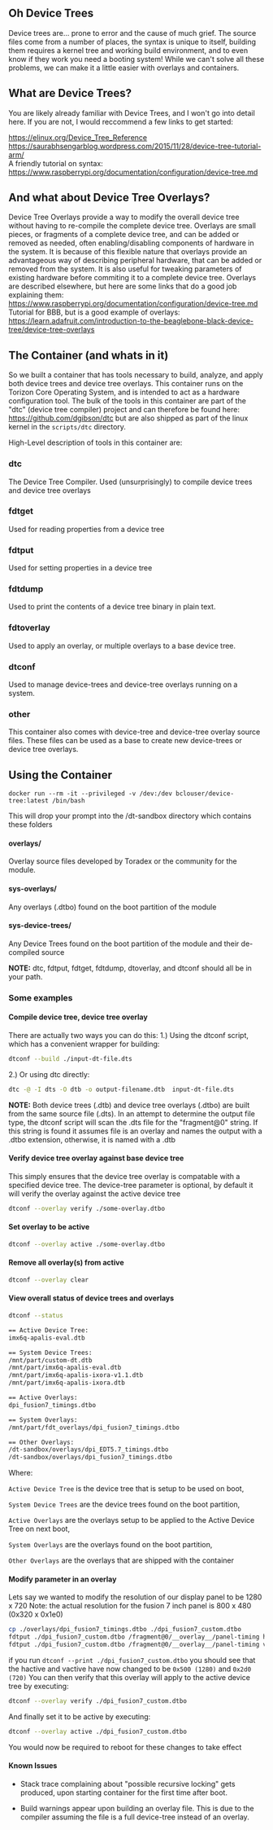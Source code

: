 ## Oh Device Trees
Device trees are... prone to error and the cause of much grief. The source files come from a number of places, the syntax is unique to itself, building them requires a kernel tree and working build environment, and to even know if they work you need a booting system! While we can't solve all these problems, we can make it a little easier with overlays and containers.

## What are Device Trees?
You are likely already familiar with Device Trees, and I won't go into detail here. If you are not, I would reccommend a few links to get started:

https://elinux.org/Device_Tree_Reference  
https://saurabhsengarblog.wordpress.com/2015/11/28/device-tree-tutorial-arm/  
A friendly tutorial on syntax:  
https://www.raspberrypi.org/documentation/configuration/device-tree.md  

## And what about Device Tree Overlays?
Device Tree Overlays provide a way to modify the overall device tree without having to re-compile the complete device tree.
Overlays are small pieces, or fragments of a complete device tree, and can be added or removed as needed, often enabling/disabling components of hardware in the system.
It is because of this flexible nature that overlays provide an advantageous way of describing peripheral hardware, that can be added or removed from the system. It is also useful for tweaking parameters of existing hardware before commiting it to a complete device tree. Overlays are described elsewhere, but here are some links that do a good job explaining them:  
https://www.raspberrypi.org/documentation/configuration/device-tree.md  
Tutorial for BBB, but is a good example of overlays:  
https://learn.adafruit.com/introduction-to-the-beaglebone-black-device-tree/device-tree-overlays

## The Container (and whats in it)
So we built a container that has tools necessary to build, analyze, and apply both device trees and device tree overlays. This container runs on the Torizon Core Operating System, and is intended to act as a hardware configuration tool.
The bulk of the tools in this container are part of the "dtc" (device tree compiler) project and can therefore be found here: https://github.com/dgibson/dtc but are also shipped as part of the linux kernel in the `scripts/dtc` directory.

High-Level description of tools in this container are:
### dtc
The Device Tree Compiler. Used (unsurprisingly) to compile device trees and device tree overlays

### fdtget
Used for reading properties from a device tree 

### fdtput
Used for setting properties in a device tree

### fdtdump
Used to print the contents of a device tree binary in plain text.

### fdtoverlay
Used to apply an overlay, or multiple overlays to a base device tree.

### dtconf
Used to manage device-trees and device-tree overlays running on a system.

### other
This container also comes with device-tree and device-tree overlay source files. These files can be used as a base to create new device-trees or device tree overlays.


## Using the Container
```
docker run --rm -it --privileged -v /dev:/dev bclouser/device-tree:latest /bin/bash
```
This will drop your prompt into the /dt-sandbox directory which contains these folders
#### overlays/
Overlay source files developed by Toradex or the community for the module.
#### sys-overlays/
Any overlays (.dtbo) found on the boot partition of the module
#### sys-device-trees/
Any Device Trees found on the boot partition of the module and their de-compiled source

**NOTE:** dtc, fdtput, fdtget, fdtdump, dtoverlay, and dtconf should all be in your path.

### Some examples
#### Compile device tree, device tree overlay
There are actually two ways you can do this:
1.) Using the dtconf script, which has a convenient wrapper for building:
```bash
dtconf --build ./input-dt-file.dts
```
2.) Or using dtc directly:
```bash
dtc -@ -I dts -O dtb -o output-filename.dtb  input-dt-file.dts
```
**NOTE:** Both device trees (.dtb) and device tree overlays (.dtbo) are built from the same source file (.dts).
In an attempt to determine the output file type, the dtconf script will scan the .dts file for the "fragment@0" string. If this string is found it assumes file is an overlay and names the output with a .dtbo extension, otherwise, it is named with a .dtb

#### Verify device tree overlay against base device tree
This simply ensures that the device tree overlay is compatable with a specified device tree.
The device-tree parameter is optional, by default it will verify the overlay against the active device tree
```bash
dtconf --overlay verify ./some-overlay.dtbo
```
#### Set overlay to be active
```bash
dtconf --overlay active ./some-overlay.dtbo
```
#### Remove all overlay(s) from active
```bash
dtconf --overlay clear
```
#### View overall status of device trees and overlays
```bash
dtconf --status

== Active Device Tree:
imx6q-apalis-eval.dtb

== System Device Trees:
/mnt/part/custom-dt.dtb
/mnt/part/imx6q-apalis-eval.dtb
/mnt/part/imx6q-apalis-ixora-v1.1.dtb
/mnt/part/imx6q-apalis-ixora.dtb

== Active Overlays:
dpi_fusion7_timings.dtbo

== System Overlays:
/mnt/part/fdt_overlays/dpi_fusion7_timings.dtbo

== Other Overlays:
/dt-sandbox/overlays/dpi_EDT5.7_timings.dtbo
/dt-sandbox/overlays/dpi_fusion7_timings.dtbo
```
Where:

`Active Device Tree` is the device tree that is setup to be used on boot,

`System Device Trees` are the device trees found on the boot partition,

`Active Overlays` are the overlays setup to be applied to the Active Device Tree on next boot,

`System Overlays` are the overlays found on the boot partition,

`Other Overlays` are the overlays that are shipped with the container

#### Modify parameter in an overlay
Lets say we wanted to modify the resolution of our display panel to be 1280 x 720
Note: the actual resolution for the fusion 7 inch panel is 800 x 480 (0x320 x 0x1e0)
```bash
cp ./overlays/dpi_fusion7_timings.dtbo ./dpi_fusion7_custom.dtbo
fdtput ./dpi_fusion7_custom.dtbo /fragment@0/__overlay__/panel-timing hactive 1280
fdtput ./dpi_fusion7_custom.dtbo /fragment@0/__overlay__/panel-timing vactive 720
```
if you run `dtconf --print ./dpi_fusion7_custom.dtbo` you should see that the hactive and vactive have now changed to be `0x500 (1280)` and `0x2d0 (720)`
You can then verify that this overlay will apply to the active device tree by executing:
```bash
dtconf --overlay verify ./dpi_fusion7_custom.dtbo
```
And finally set it to be active by executing:
```bash
dtconf --overlay active ./dpi_fusion7_custom.dtbo
```
You would now be required to reboot for these changes to take effect

#### Known Issues
* Stack trace complaining about "possible recursive locking" gets produced, upon starting container for the first time after boot.

* Build warnings appear upon building an overlay file. This is due to the compiler assuming the file is a full device-tree instead of an overlay.
